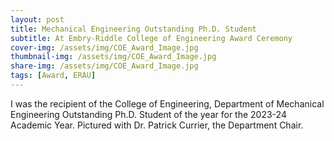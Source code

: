 ```yaml
---
layout: post
title: Mechanical Engineering Outstanding Ph.D. Student
subtitle: At Embry-Riddle College of Engineering Award Ceremony 
cover-img: /assets/img/COE_Award_Image.jpg
thumbnail-img: /assets/img/COE_Award_Image.jpg
share-img: /assets/img/COE_Award_Image.jpg
tags: [Award, ERAU]
---
```


I was the recipient of the College of Engineering, Department of Mechanical Engineering Outstanding Ph.D. Student of the year for the 2023-24 Academic Year. Pictured with Dr. Patrick Currier, the Department Chair. 

